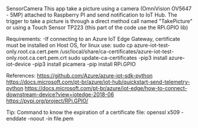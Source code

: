 SensorCamera
This app take a picture using a camera (OmniVision OV5647 - 5MP) attached to Raspberry PI and send notification to IoT Hub.
The trigger to take a picture is through a direct method call named "TakePicture" or using a Touch Sensor TP223 (this part of the code use the RPi.GPIO lib)

Requirements:
-If connecting to an Azure IoT Edge Gateway, certificate must be installed on Host OS, for linux use:
sudo cp azure-iot-test-only.root.ca.cert.pem /usr/local/share/ca-certificates/azure-iot-test-only.root.ca.cert.pem.crt
sudo update-ca-certificates
-pip3 install azure-iot-device
-pip3 install picamera
-pip install RPi.GPIO


References:
https://github.com/Azure/azure-iot-sdk-python
https://docs.microsoft.com/pt-br/azure/iot-hub/quickstart-send-telemetry-python
https://docs.microsoft.com/pt-br/azure/iot-edge/how-to-connect-downstream-device?view=iotedge-2018-06
https://pypi.org/project/RPi.GPIO/

Tip:
Command to know the expiration of a certificate file:
openssl x509 -enddate -noout -in file.pem